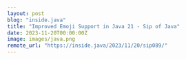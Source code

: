 ```yaml
---
layout: post
blog: "inside.java"
title: "Improved Emoji Support in Java 21 - Sip of Java"
date: 2023-11-20T00:00:00Z
image: images/java.png
remote_url: "https://inside.java/2023/11/20/sip089/"
---
```

